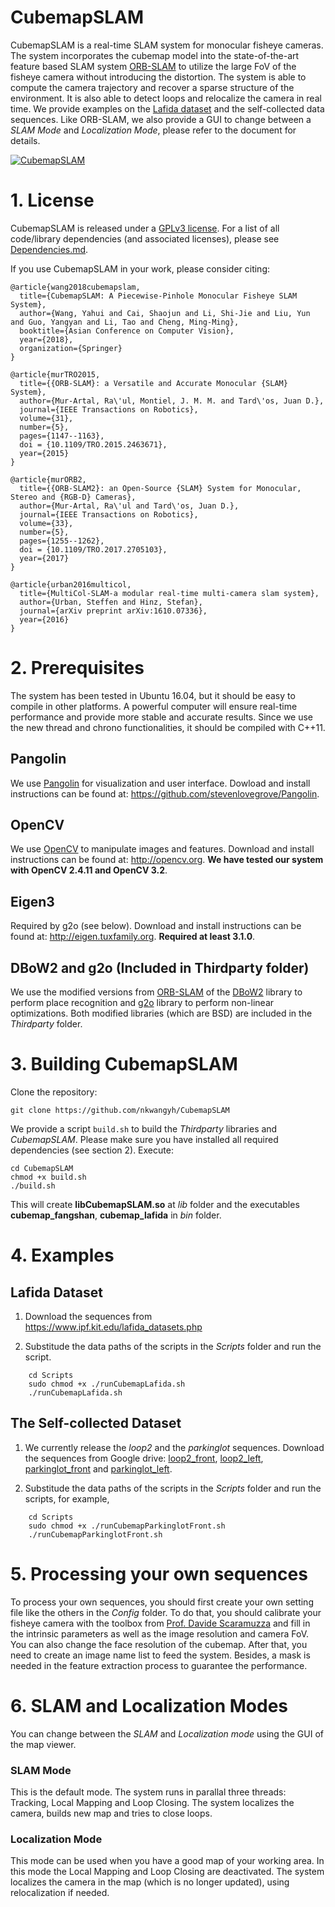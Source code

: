 # CubemapSLAM

CubemapSLAM is a real-time SLAM system for monocular fisheye cameras. The system incorporates the cubemap model into the state-of-the-art feature based SLAM system [ORB-SLAM](https://github.com/raulmur/ORB_SLAM2) to utilize the large FoV of the fisheye camera without introducing the distortion. The system is able to compute the camera trajectory and recover a sparse structure of the environment. It is also able to detect loops and relocalize the camera in real time. We provide examples on the [Lafida dataset](https://www.ipf.kit.edu/lafida_datasets.php) and the self-collected data
sequences. Like ORB-SLAM, we also provide a GUI to change between a *SLAM Mode* and *Localization Mode*, please refer to the document for details.

[![CubemapSLAM](http://img.youtube.com/vi/QHmIGAFfXe0/0.jpg)](http://www.youtube.com/watch?v=QHmIGAFfXe0 "CubemapSLAM")

# 1. License

CubemapSLAM is released under a [GPLv3 license](https://github.com/nkwangyh/CubemapSLAM/blob/master/License-gpl.txt). For a list of all code/library dependencies (and associated licenses), please see [Dependencies.md](https://github.com/nkwangyh/CubemapSLAM/blob/master/Dependencies.md).

If you use CubemapSLAM in your work, please consider citing:

    @article{wang2018cubemapslam,
      title={CubemapSLAM: A Piecewise-Pinhole Monocular Fisheye SLAM System},
      author={Wang, Yahui and Cai, Shaojun and Li, Shi-Jie and Liu, Yun and Guo, Yangyan and Li, Tao and Cheng, Ming-Ming},
      booktitle={Asian Conference on Computer Vision},
      year={2018},
      organization={Springer}
    }

    @article{murTRO2015,
      title={{ORB-SLAM}: a Versatile and Accurate Monocular {SLAM} System},
      author={Mur-Artal, Ra\'ul, Montiel, J. M. M. and Tard\'os, Juan D.},
      journal={IEEE Transactions on Robotics},
      volume={31},
      number={5},
      pages={1147--1163},
      doi = {10.1109/TRO.2015.2463671},
      year={2015}
    }

    @article{murORB2,
      title={{ORB-SLAM2}: an Open-Source {SLAM} System for Monocular, Stereo and {RGB-D} Cameras},
      author={Mur-Artal, Ra\'ul and Tard\'os, Juan D.},
      journal={IEEE Transactions on Robotics},
      volume={33},
      number={5},
      pages={1255--1262},
      doi = {10.1109/TRO.2017.2705103},
      year={2017}
    }

    @article{urban2016multicol,
      title={MultiCol-SLAM-a modular real-time multi-camera slam system},
      author={Urban, Steffen and Hinz, Stefan},
      journal={arXiv preprint arXiv:1610.07336},
      year={2016}
    }

# 2. Prerequisites
The system has been tested in Ubuntu 16.04, but it should be easy to compile in other platforms. A powerful computer will ensure real-time performance and provide more stable and accurate results. Since we use the new thread and chrono functionalities, it should be compiled with C++11.

## Pangolin
We use [Pangolin](https://github.com/stevenlovegrove/Pangolin) for visualization and user interface. Dowload and install instructions can be found at: https://github.com/stevenlovegrove/Pangolin.

## OpenCV
We use [OpenCV](http://opencv.org) to manipulate images and features. Download and install instructions can be found at: http://opencv.org. **We have tested our system with OpenCV 2.4.11 and OpenCV 3.2**.

## Eigen3
Required by g2o (see below). Download and install instructions can be found at: http://eigen.tuxfamily.org. **Required at least 3.1.0**.

## DBoW2 and g2o (Included in Thirdparty folder)
We use the modified versions from [ORB-SLAM](https://github.com/raulmur/ORB_SLAM2) of the [DBoW2](https://github.com/dorian3d/DBoW2) library to perform place recognition and [g2o](https://github.com/RainerKuemmerle/g2o) library to perform non-linear optimizations. Both modified libraries (which are BSD) are included in the *Thirdparty* folder.

# 3. Building CubemapSLAM

Clone the repository:
```
git clone https://github.com/nkwangyh/CubemapSLAM
```

We provide a script `build.sh` to build the *Thirdparty* libraries and *CubemapSLAM*. Please make sure you have installed all required dependencies (see section 2). Execute:
```
cd CubemapSLAM
chmod +x build.sh
./build.sh
```

This will create **libCubemapSLAM.so**  at *lib* folder and the executables **cubemap_fangshan**, **cubemap_lafida** in *bin* folder.

# 4. Examples

## Lafida Dataset

1. Download the sequences from https://www.ipf.kit.edu/lafida_datasets.php

2. Substitude the data paths of the scripts in the _Scripts_ folder and run the script.

```
    cd Scripts
    sudo chmod +x ./runCubemapLafida.sh
    ./runCubemapLafida.sh
```

## The Self-collected Dataset  

1. We currently release the _loop2_ and the _parkinglot_ sequences. Download the sequences from Google drive: [loop2_front](https://drive.google.com/open?id=19P7teqQk45EJMYPp9WjJNi5hCJWqudXH), [loop2_left](https://drive.google.com/open?id=1dbUyXD11hzh0OF-ukFOVQJlMRb5b4i4R), [parkinglot_front](https://drive.google.com/open?id=1Its2fOEIxEUzY1Tpkh0-r3_0xwxaAIJe) and [parkinglot_left](https://drive.google.com/open?id=1PDBgrbIIZnmzDkB4U6pxqHpy1zfGAR3S). 

2. Substitude the data paths of the scripts in the _Scripts_ folder and run the scripts, for example,

```
    cd Scripts
    sudo chmod +x ./runCubemapParkinglotFront.sh
    ./runCubemapParkinglotFront.sh
```

# 5. Processing your own sequences
To process your own sequences, you should first create your own setting file like the others in the _Config_ folder. To do that, you should calibrate your fisheye camera with the toolbox from [Prof. Davide Scaramuzza](https://sites.google.com/site/scarabotix/ocamcalib-toolbox) and fill in the intrinsic parameters as well as the image resolution and camera FoV. You can also change the face resolution of the cubemap. After that, you need to create an image name list to feed the system. Besides, a mask is needed in the feature extraction process to guarantee the performance.

# 6. SLAM and Localization Modes
You can change between the *SLAM* and *Localization mode* using the GUI of the map viewer.

### SLAM Mode
This is the default mode. The system runs in parallal three threads: Tracking, Local Mapping and Loop Closing. The system localizes the camera, builds new map and tries to close loops.

### Localization Mode
This mode can be used when you have a good map of your working area. In this mode the Local Mapping and Loop Closing are deactivated. The system localizes the camera in the map (which is no longer updated), using relocalization if needed. 

